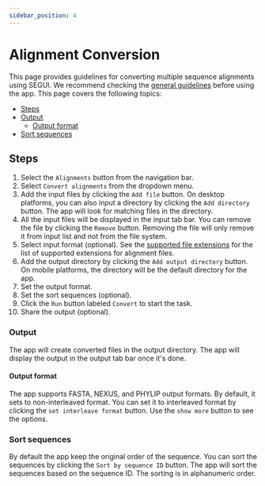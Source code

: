 ```yaml
---
sidebar_position: 4
---
```


# Alignment Conversion

This page provides guidelines for converting multiple sequence alignments using SEGUI. We recommend checking the [general guidelines](./general) before using the app. This page covers the following topics:

- [Steps](#steps)
- [Output](#output)
  - [Output format](#output-format)
- [Sort sequences](#sort-sequences)

## Steps

1. Select the `Alignments` button from the navigation bar.
2. Select `Convert alignments` from the dropdown menu.
3. Add the input files by clicking the `Add file` button. On desktop platforms, you can also input a directory by clicking the `Add directory` button. The app will look for matching files in the directory.
4. All the input files will be displayed in the input tab bar. You can remove the file by clicking the `Remove` button. Removing the file will only remove it from input list and not from the file system.
5. Select input format (optional). See the [supported file extensions](./general#supported-file-extensions) for the list of supported extensions for alignment files.
6. Add the output directory by clicking the `Add output directory` button. On mobile platforms, the directory will be the default directory for the app.
7. Set the output format.
8. Set the sort sequences (optional).
9. Click the `Run` button labeled `Convert` to start the task.
10. Share the output (optional).

### Output

The app will create converted files in the output directory. The app will display the output in the output tab bar once it's done.

#### Output format

The app supports FASTA, NEXUS, and PHYLIP output formats. By default, it sets to non-interleaved format. You can set it to interleaved format by clicking the `set interleave format` button. Use the `show more` button to see the options.

### Sort sequences

By default the app keep the original order of the sequence. You can sort the sequences by clicking the `Sort by sequence ID` button. The app will sort the sequences based on the sequence ID. The sorting is in alphanumeric order.
